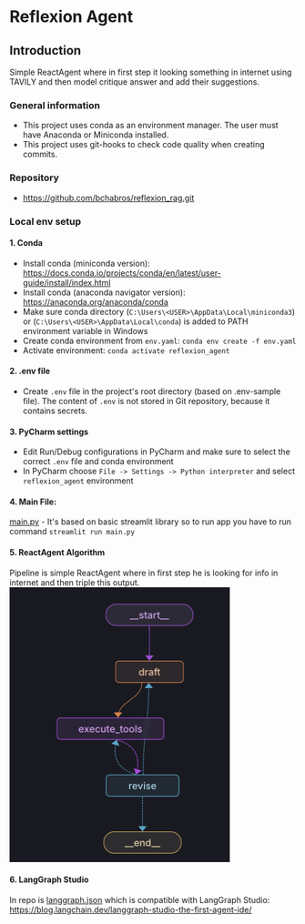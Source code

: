 # Reflexion Agent

## Introduction

Simple ReactAgent where in first step it looking something in internet using TAVILY and then model critique answer and add their suggestions.

### General information

- This project uses conda as an environment manager. The user must have Anaconda or Miniconda installed.
- This project uses git-hooks to check code quality when creating commits.

### Repository

- https://github.com/bchabros/reflexion_rag.git

### Local env setup

#### 1. Conda

- Install conda (miniconda version): https://docs.conda.io/projects/conda/en/latest/user-guide/install/index.html
- Install conda (anaconda navigator version): https://anaconda.org/anaconda/conda
- Make sure conda directory (`C:\Users\<USER>\AppData\Local\miniconda3`) or (`C:\Users\<USER>\AppData\Local\conda`) is added to PATH environment variable in Windows
- Create conda environment from `env.yaml`: `conda env create -f env.yaml`
- Activate environment: `conda activate reflexion_agent`

#### 2. .env file

- Create `.env` file in the project's root directory (based on .env-sample file). The content of `.env` is not stored in Git repository, because it contains secrets.

#### 3. PyCharm settings

- Edit Run/Debug configurations in PyCharm and make sure to select the correct `.env` file and conda environment
- In PyCharm choose `File -> Settings -> Python interpreter` and select `reflexion_agent` environment

#### 4. Main File:

[main.py](main.py) - It's based on basic streamlit library so to run app you have to run command `streamlit run main.py`

#### 5. ReactAgent Algorithm

Pipeline is simple ReactAgent where in first step he is looking for info in internet and then triple this output.
![graph.png](png/graph_readme.png)

#### 6. LangGraph Studio
In repo is [langgraph.json](langgraph.json) which is compatible with LangGraph Studio: https://blog.langchain.dev/langgraph-studio-the-first-agent-ide/


